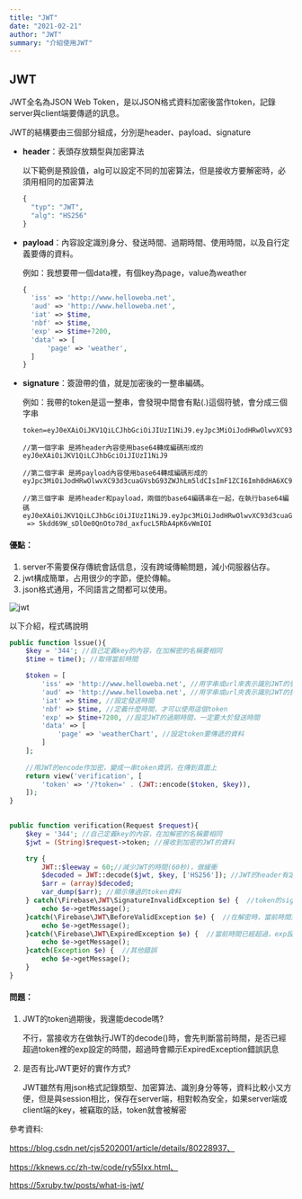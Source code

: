 ```yaml
---
title: "JWT"
date: "2021-02-21"
author: "JWT"
summary: "介紹使用JWT"
---
```


## JWT

JWT全名為JSON Web Token，是以JSON格式資料加密後當作token，記錄server與client端要傳遞的訊息。

JWT的結構要由三個部分組成，分別是header、payload、signature

- **header**：表頭存放類型與加密算法

  以下範例是預設值，alg可以設定不同的加密算法，但是接收方要解密時，必須用相同的加密算法

  ```php
  {
    "typ": "JWT",
    "alg": "HS256"
  }
  ```

- **payload**：內容設定識別身分、發送時間、過期時間、使用時間，以及自行定義要傳的資料。

  例如：我想要帶一個data裡，有個key為page，value為weather

  ```php
  {
    'iss' => 'http://www.helloweba.net', 
    'aud' => 'http://www.helloweba.net', 
    'iat' => $time, 
    'nbf' => $time, 
    'exp' => $time+7200,
    'data' => [ 
        'page' => 'weather',
    ]
  }
  ```

- **signature**：簽證帶的值，就是加密後的一整串編碼。

  例如：我帶的token是這一整串，會發現中間會有點(.)這個符號，會分成三個字串

  ```text
  token=eyJ0eXAiOiJKV1QiLCJhbGciOiJIUzI1NiJ9.eyJpc3MiOiJodHRwOlwvXC93d3cuaGVsbG93ZWJhLm5ldCIsImF1ZCI6Imh0dHA6XC9cL3d3dy5oZWxsb3dlYmEubmV0IiwiaWF0IjoxNjEzODgzMTc3LCJuYmYiOjE2MTM4ODMxNzcsImV4cCI6MTYxMzg5MDM3NywiZGF0YSI6eyJwYWdlIjoid2VhdGhlciJ9fQ.5kdd69W_sDlOe0QnOto78d_axfucL5RbA4pK6vWmIOI
  
  //第一個字串 是將header內容使用base64轉成編碼形成的
  eyJ0eXAiOiJKV1QiLCJhbGciOiJIUzI1NiJ9
      
  //第二個字串 是將payload內容使用base64轉成編碼形成的
  eyJpc3MiOiJodHRwOlwvXC93d3cuaGVsbG93ZWJhLm5ldCIsImF1ZCI6Imh0dHA6XC9cL3d3dy5oZWxsb3dlYmEubmV0IiwiaWF0IjoxNjEzODgzMTc3LCJuYmYiOjE2MTM4ODMxNzcsImV4cCI6MTYxMzg5MDM3NywiZGF0YSI6eyJwYWdlIjoid2VhdGhlciJ9fQ
  
  //第三個字串 是將header和payload，兩個的base64編碼串在一起，在執行base64編碼
  eyJ0eXAiOiJKV1QiLCJhbGciOiJIUzI1NiJ9.eyJpc3MiOiJodHRwOlwvXC93d3cuaGVsbG93ZWJhLm5ldCIsImF1ZCI6Imh0dHA6XC9cL3d3dy5oZWxsb3dlYmEubmV0IiwiaWF0IjoxNjEzODgzMTc3LCJuYmYiOjE2MTM4ODMxNzcsImV4cCI6MTYxMzg5MDM3NywiZGF0YSI6eyJwYWdlIjoid2VhdGhlciJ9fQ
   => 5kdd69W_sDlOe0QnOto78d_axfucL5RbA4pK6vWmIOI
  ```
  
  

#### 優點：

1. server不需要保存傳統會話信息，沒有跨域傳輸問題，減小伺服器佔存。
2. jwt構成簡單，占用很少的字節，便於傳輸。
3. json格式通用，不同語言之間都可以使用。

![jwt](https://coolgood88142.github.io/images/jwt.png)

以下介紹，程式碼說明

```php
public function lssue(){
    $key = '344'; //自己定義key的內容，在加解密的名稱要相同
    $time = time(); //取得當前時間

    $token = [
        'iss' => 'http://www.helloweba.net', //用字串或url來表示識別JWT的發送方
        'aud' => 'http://www.helloweba.net', //用字串或url夾表示識別JWT的接收方
        'iat' => $time, //設定發送時間
        'nbf' => $time, //定義什麼時間，才可以使用這個token
        'exp' => $time+7200, //設定JWT的過期時間，一定要大於發送時間
        'data' => [ 
            'page' => 'weatherChart', //設定token要傳遞的資料
        ]
    ];
    
    //用JWT的encode作加密，變成一串token資訊，在傳到頁面上
    return view('verification', [
        'token' => '/?token=' . (JWT::encode($token, $key)),
    ]);
}
      
```

```php
public function verification(Request $request){
    $key = '344'; //自己定義key的內容，在加解密的名稱要相同
    $jwt = (String)$request->token; //接收到加密的JWT的資料

    try {
        JWT::$leeway = 60;//減少JWT的時間(60秒)，做緩衝
		$decoded = JWT::decode($jwt, $key, ['HS256']); //JWT的header有定義哪個加密算法，預設為HS256，這裡用相同的加密算法
		$arr = (array)$decoded;
		var_dump($arr); //顯示傳過的token資料
	} catch(\Firebase\JWT\SignatureInvalidException $e) {  //token的signature有問題，例如：加密算法，設定錯誤
		echo $e->getMessage();
	}catch(\Firebase\JWT\BeforeValidException $e) {  //在解密時，當前時間並沒有大於nbf設定時間
		echo $e->getMessage();
	}catch(\Firebase\JWT\ExpiredException $e) {  //當前時間已經超過，exp設定的時間，token過期了
		echo $e->getMessage();
	}catch(Exception $e) {  //其他錯誤
		echo $e->getMessage();
	}
}
```

#### 問題：

1. JWT的token過期後，我還能decode嗎?

   不行，當接收方在做執行JWT的decode()時，會先判斷當前時間，是否已經超過token裡的exp設定的時間，超過時會顯示ExpiredException錯誤訊息

   

2. 是否有比JWT更好的實作方式?

   JWT雖然有用json格式記錄類型、加密算法、識別身分等等，資料比較小又方便，但是與session相比，保存在server端，相對較為安全，如果server端或client端的key，被竊取的話，token就會被解密

   



參考資料:

https://blog.csdn.net/cjs5202001/article/details/80228937、

https://kknews.cc/zh-tw/code/ry55lxx.html、

https://5xruby.tw/posts/what-is-jwt/



